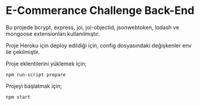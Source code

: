 # E-Commerance Challenge Back-End

Bu projede bcrypt, express, joi, joi-objectid, jsonwebtoken, lodash ve mongoose extensionları kullanılmıştır.

Proje Heroku için deploy edildiği için, config dosyasındaki değişkenler env ile çekilmiştir.


Proje eklentilerini yüklemek için;
```
npm run-script prepare
```

Projeyi başlatmak için;
```
npm start
```